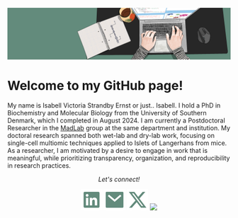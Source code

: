 ![Banner](https://github.com/Isabellvse/Isabellvse/blob/main/banner.png)

# Welcome to my GitHub page! 

My name is Isabell Victoria Strandby Ernst or just.. Isabell. I hold a PhD in Biochemistry and Molecular Biology from the University of Southern Denmark, which I completed in August 2024. I am currently a Postdoctoral Researcher in the [MadLab](https://github.com/madsen-lab) group at the same department and institution. My doctoral research spanned both wet-lab and dry-lab work, focusing on single-cell multiomic techniques applied to Islets of Langerhans from mice. As a researcher, I am motivated by a desire to engage in work that is meaningful, while prioritizing transparency, organization, and reproducibility in research practices.

<p align="center">
  <i>Let's connect!</i>
  </p>
  <p align="center">
    <a href="www.linkedin.com/in/isabell-victoria-strandby-ernst-5a4780178" alt="Linkedin"><img src="https://github.com/Isabellvse/Isabellvse/blob/main/image/linkedin.svg"></a>
    <a href="mailto:isabellvse@bmb.sdu.dk" alt="Contact me"><img src="https://github.com/Isabellvse/Isabellvse/blob/main/image/mail.svg"></a>
    <a href="https://x.com/IsabellVSE" alt="X"><img src="https://github.com/Isabellvse/Isabellvse/blob/main/image/X.svg"></a>
    <a href="https://orcid.org/0000-0002-3276-4764" alt="X"><img src="https://github.com/Isabellvse/Isabellvse/blob/main/image/external_link%2Csvg"></a>
  </p>

<!--
**Isabellvse/Isabellvse** is a ✨ _special_ ✨ repository because its `README.md` (this file) appears on your GitHub profile.

Here are some ideas to get you started:

- 🔭 I’m currently working on ...
- 🌱 I’m currently learning ...
- 👯 I’m looking to collaborate on ...
- 🤔 I’m looking for help with ...
- 💬 Ask me about ...
- 📫 How to reach me: ...
- 😄 Pronouns: ...
- ⚡ Fun fact: ...
-->
